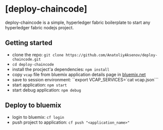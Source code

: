 # [deploy-chaincode] 

deploy-chaincode is a simple, hyperledger fabric boilerplate to start any hyperledger fabric nodejs project.



## Getting started
- clone the repo: `git clone https://github.com/AnatoliyAksenov/deploy-chaincode.git`
- `cd deploy-chaincode`
- install the procject'a dependencies: `npm install`
- copy `vcap` file from bluemix application details page in [bluemix.net](https://bluemix.net)
- save to session environment: ``export VCAP_SERVICES=`cat vcap.json```
- start application: `npm start`
- start debug application: `npm debug`


## Deploy to bluemix
- login to bluemix: `cf login`
- push project to application: `cf push "<application_name>"`


